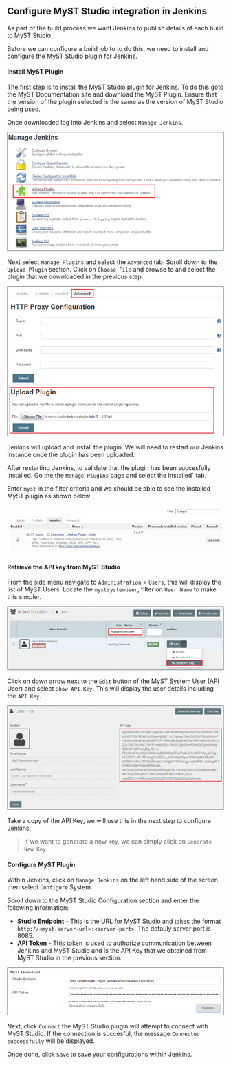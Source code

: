 ## Configure MyST Studio integration in Jenkins
As part of the build process we want Jenkins to publish details of each build to MyST Studio. 

Before we can configure a build job to to do this, we need to install and configure the MyST Studio plugin for Jenkins.

#### Install MyST Plugin
The first step is to install the MyST Studio plugin for Jenkins. To do this goto the  MyST Documentation site and download the MyST Plugin. Ensure that the version of the plugin selected is the same as the version of MyST Studio being used.

Once downloaded log into Jenkins and select `Manage Jenkins`. 

![](img/manageJenkins.PNG)

Next select `Manage Plugins` and select the `Advanced` tab. Scroll down to the `Upload Plugin` section. Click on `Choose File` and browse to and select the plugin that we downloaded in the previous step.

![](img/uploadJenkinsPlugin.PNG)

Jenkins will upload and install the plugin. We will need to restart our Jenkins instance once the plugin has been uploaded.

After restarting Jenkins, to validate that the plugin has been succesfully installed. Go the the `Manage Plugins` page and select the Installed` tab.

Enter `myst` in the filter criteria and we should be able to see the installed MyST plugin as shown below.

![](img/installedJenkinsPlugin.PNG)

#### Retrieve the API key from MyST Studio
From the side menu navigate to `Administration` > `Users`, this will display the  list of MyST Users. Locate the `mystsystemuser`, filter on `User Name` to make this simpler.

![](img/mystSystemUser.PNG)

Click on down arrow next to the `Edit` button of the MyST System User (API User) and select `Show API Key`. This will display the user details including the `API Key`.

![](img/mystApiKey.PNG)

Take a copy of the API Key, we will use this in the next step to configure Jenkins. 

> If we want to generate a new key, we can simply click on `Generate New Key`.

#### Configure MyST Plugin
Within Jenkins, click on `Manage Jenkins` on the left hand side of the screen then select `Configure` System.

Scroll down to the MyST Studio Configuration section and enter the following information:
* **Studio Endpoint** - This is the URL for MyST Studio and takes the format `http://<myst-server-url>:<server-port>`. The defauly server port is 8085.
* **API Token** - This 	token is used to authorize communication between Jenkins and MyST Studio and is the API Key that we obtained from MyST Studio in the previous section.

![](img/configureJenkinsPlugin.PNG)

Next, click `Connect` the MyST Studio plugin will attempt to connect with MyST Studio. If the connection is succesful, the message `Connected successfully` will be displayed.

Once done, click `Save` to save your configurations within Jenkins.
